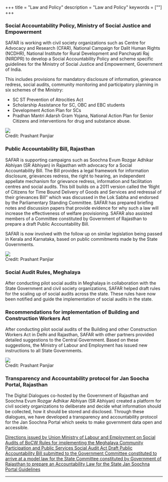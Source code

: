 +++
title = "Law and Policy"
description = "Law and Policy"
keywords = [""]
+++

### Social Accountability Policy, Ministry of Social Justice and Empowerment 

SAFAR is working with civil society organizations such as Centre for Advocacy and Research (CFAR), National Campaign for Dalit Human Rights (NCDHR), National Institute for Rural Development and Panchayati Raj (NIRDPR) to develop a Social Accountability Policy and scheme specific guidelines for the Ministry of Social Justice and Empowerment, Government of India. 

This includes provisions for mandatory disclosure of information, grievance redress, social audits, community monitoring and participatory planning in six schemes of the Ministry:

* SC ST Prevention of Atrocities Act
* Scholarship Assistance for SC, OBC and EBC students
* Development Action Plan for SCs
* Pradhan Mantri Adarsh Gram Yojana, National Action Plan for Senior Citizens and interventions for drug and substance abuse.

<div class="container-image">
  <img class="full-width" src="../../img/pictures/law-policy/1.jpg">
  <div class="bottom-right">Credit: Prashant Panjiar</div>
</div>

### Public Accountability Bill, Rajasthan

SAFAR is supporting campaigns such as Soochna Evum Rozgar Adhikar Abhiyan (SR Abhiyan) in Rajasthan with advocacy for a Social Accountability Bill. The Bill provides a legal framework for information disclosure, grievances redress, the right to hearing, an independent appellate mechanism for grievance redress, information and facilitation centres and social audits. This bill builds on a 2011 version called the ‘Right of Citizens for Time Bound Delivery of Goods and Services and redressal of their grievances Bill” which was discussed in the Lok Sabha and endorsed by the Parliamentary Standing Committee. SAFAR has prepared briefing notes and discussion papers that provide evidence for why such a law will increase the effectiveness of welfare provisioning. SAFAR also assisted members of a Committee constituted by Government of Rajasthan to prepare a draft Public Accountability Bill.

SAFAR is now involved with the follow up on similar legislation being passed in Kerala and Karnataka, based on public commitments made by the State Governments.

<div class="container-image">
  <img class="full-width" src="../../img/pictures/law-policy/2.jpg">
  <div class="bottom-right">Credit: Prashant Panjiar</div>
</div>

### Social Audit Rules, Meghalaya

After conducting pilot social audits in Meghalaya in collaboration with the State Government and civil society organizations, SAFAR helped draft rules for the scaling up of social audits across the state. These rules have now been notified and guide the implementation of social audits in the state.

### Recommendations for implementation of Building and Construction Workers Act 

After conducting pilot social audits of the Building and other Construction Workers Act in Delhi and Rajasthan, SAFAR with other partners provided detailed suggestions to the Central Government. Based on these suggestions, the Ministry of Labour and Employment has issued new instructions to all State Governments.

<div class="container-image">
  <img class="full-width" src="../../img/pictures/law-policy/3.jpg">
  <div class="bottom-right">Credit: Prashant Panjiar</div>
</div>

### Transparency and Accountability protocol for Jan Soocha Portal, Rajasthan

The Digital Dialogues co-hosted by the Government of Rajasthan and Soochna Evum Rozgar Adhikar Abhiyan (SR Abhiyan) created a platform for civil society organizations to deliberate and decide what information should be collected, how it should be stored and disclosed. Through these dialogues, we have developed a transparency and accountability protocol for the Jan Soochna Portal which seeks to make government data open and accessible.

<a href="../../documents/Directions issued by Union Ministry of Labour and Employment on Social Audits of BoCW.pdf" class="btn btn-lg" target="_blank">
    <i class="far fa-file-alt"></i> Directions issued by Union Ministry of Labour and Employment on Social Audits of BoCW
</a>
<a href="https://mssat.nic.in/rules/Social_Audit_Rules_2019.pdf" class="btn btn-lg" target="_blank">
    <i class="far fa-file-alt"></i> Rules for implementing the Meghalaya Community Participation and Public Services Social Audit Act
</a>
<a href="../../documents/Draft Public Accountability Bill submitted to the Government Committee constituted to arrive at a model law for the State.docx" class="btn btn-lg" target="_blank">
    <i class="far fa-file-alt"></i> Draft Public Accountability Bill submitted to the Government Committee constituted to arrive at a model law for the State
</a>
<a href="../../documents/Committee constituted by Government of Rajasthan to prepare an Accountability Law for the State.pdf" class="btn btn-lg" target="_blank">
    <i class="far fa-file-alt"></i> Committee constituted by Government of Rajasthan to prepare an Accountability Law for the State
</a>
<a href="https://jansoochna.rajasthan.gov.in/wp-content/uploads/2020/02/Jan-Soochna-Portal-Circular.pdf" class="btn btn-lg" target="_blank">
    <i class="far fa-file-alt"></i> Jan Soochna Portal Guidelines
</a>

***

